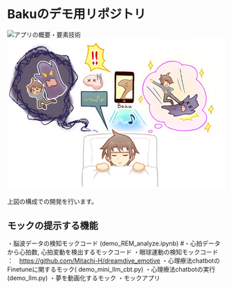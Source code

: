 # Bakuのデモ用リポジトリ

![アプリの概要・要素技術](./images/図1.png)
![Bakuアプリ概要](./images/baku.png)

上図の構成での開発を行います。

## モックの提示する機能
・脳波データの検知モックコード (demo_REM_analyze.ipynb)
#・心拍データから心拍数, 心拍変動を検出するモックコード
・眼球運動の検知モックコード ：　https://github.com/Mitachi-H/dreamdive_emotive
・心理療法chatbotのFinetuneに関するモック( demo_mini_llm_cbt.py)
・心理療法chatbotの実行(demo_llm.py)
・夢を動画化するモック
・モックアプリ
